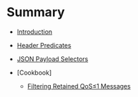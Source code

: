 # Summary

- [Introduction](README.md)
- [Header Predicates](header_predicates.md)
- [JSON Payload Selectors](json_payload_selectors.md)

- [Cookbook]
  - [Filtering Retained QoS≤1 Messages](../cookbook/filter_retained_qos1.md)
